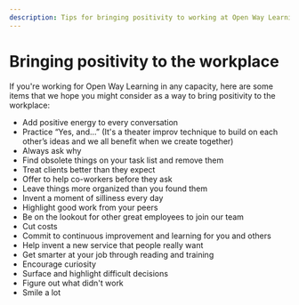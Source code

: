 ```yaml
---
description: Tips for bringing positivity to working at Open Way Learning
---
```


# Bringing positivity to the workplace
If you're working for Open Way Learning in any capacity, here are some items that we hope you might consider as a way to bring positivity to the workplace:

* Add positive energy to every conversation  
* Practice “Yes, and…” (It's a theater improv technique to build on each other’s ideas and we all benefit when we create together)  
* Always ask why  
* Find obsolete things on your task list and remove them  
* Treat clients better than they expect  
* Offer to help co-workers before they ask  
* Leave things more organized than you found them  
* Invent a moment of silliness every day  
* Highlight good work from your peers  
* Be on the lookout for other great employees to join our team  
* Cut costs  
* Commit to continuous improvement and learning for you and others  
* Help invent a new service that people really want  
* Get smarter at your job through reading and training  
* Encourage curiosity  
* Surface and highlight difficult decisions  
* Figure out what didn't work  
* Smile a lot
